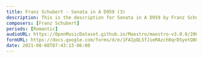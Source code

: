 ```yaml
---
title: Franz Schubert - Sonata in A D959 (3)
description: This is the description for Sonata in A D959 by Franz Schubert
composers: [Franz Schubert]
periods: [Romantic]
audioURL: https://OpenMusicDataset.github.io/Maestro/maestro-v3.0.0/2006/MIDI-Unprocessed_08_R2_2006_01_ORIG_MID--AUDIO_08_R2_2006_01_Track01_wav.midi
formURL: https://docs.google.com/forms/d/e/1FAIpQLSfJieRAzch0qrDSyetQ80aaa1nTXUcgC46rLGp3reXAa2c1Zg/viewform
date: 2021-08-08T07:43:13-06:00
---
```

